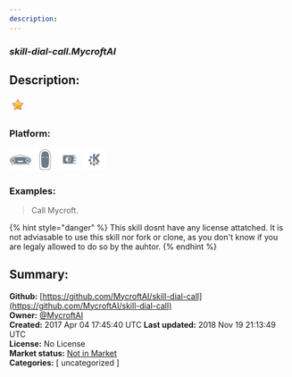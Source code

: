 ```yaml
---
description: 
---
```


### _skill-dial-call.MycroftAI_  
## Description:  
  
  
![](../.gitbook/assets/star.png)  
  
### Platform:  
 ![Mark I](../.gitbook/assets/mark-1-icon.png)  ![Mark II](../.gitbook/assets/mark-2-icon.png)  ![Picroft](../.gitbook/assets/picroft-icon.png)  ![plasmoid](../.gitbook/assets/kde.png)   
### Examples:  
> Call Mycroft.  
  
{% hint style="danger" %}
This skill dosnt have any license attatched. It is not adviasable to use this skill nor fork or clone, as you don't know if you are legaly allowed to do so by the auhtor.
{% endhint %}
  
## Summary:  
**Github:** [https://github.com/MycroftAI/skill-dial-call](https://github.com/MycroftAI/skill-dial-call)  
**Owner:** [@MycroftAI](https://github.com/MycroftAI)  
**Created:** 2017 Apr 04 17:45:40 UTC  **Last updated:** 2018 Nov 19 21:13:49 UTC  
**License:** No License  
**Market status:** [Not in Market](https://market.mycroft.ai/skill/)  
**Categories:** [ uncategorized ]   
